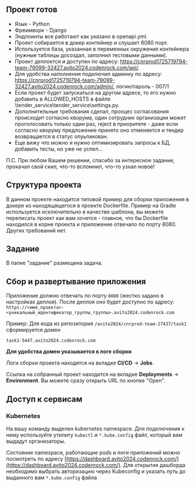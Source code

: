 ## Проект готов
* Язык - Python
* Фреимворк - Django
* Эндпоинты все работают как указано в openapi.yml.
* Проект собирается в докер контейнер и слушает 8080 порт.
* Используется база, указанная в переменных окружения контейнера (нужные таблицы досоздал, заполнил тестовыми данными).
* Проект деплоется и доступен по адресу: <a href="https://cnrprod1725719794-team-79099-32427.avito2024.codenrock.com/api/">https://cnrprod1725719794-team-79099-32427.avito2024.codenrock.com/api/</a>.
* Для удобства наполнения подключил админку по адресу: <a href="https://cnrprod1725719794-team-79099-32427.avito2024.codenrock.com/admin/">https://cnrprod1725719794-team-79099-32427.avito2024.codenrock.com/admin/</a>, логин/пароль - 007/1
* Если проект будет запускаться на другом адресе, то его нужно добавить в ALLOWED_HOSTS в файле \tender_service\tender_service\settings.py.
* Дополнительные требования сделал, прооцес согласования происходит согласно кворума, один сотрудник организации может проголосовать только один раз, reject  в приоритете - даже если согласно кворуму предложение принято оно отменяется и тендер возвращается в статус опуьликован.
* Еще вижу что можно и нужно оптимизировать запросы к БД, добавить тесты, но уже не успел...

П.С. При любом Вашем решении, спасибо за интересное задание, прокачал свой скил, что-то вспомнил, что-то узнал новое!


## Структура проекта
В данном проекте находится типовой пример для сборки приложения в докере из находящящегося в проекте Dockerfile. Пример на Gradle используется исключительно в качестве шаблона, вы можете переписать проект как вам хочется - главное, что бы Dockerfile находился в корне проекта и приложение отвечало по порту 8080. Других требований нет.

## Задание
В папке "задание" размещена задача.

## Сбор и развертывание приложения
Приложение должно отвечать по порту `8080` (жестко задано в настройках деплоя). После деплоя оно будет доступно по адресу: `https://<имя_проекта>-<уникальный_идентификатор_группы_группы>.avito2024.codenrock.com`

Пример: Для кода из репозитория `/avito2024/cnrprod-team-27437/task1` сформируется домен

```
task1-5447.avito2024.codenrock.com
```

**Для удобства домен указывается в логе сборки**

Логи сборки проекта находятся на вкладке **CI/CD** -> **Jobs**.

Ссылка на собранный проект находится на вкладке **Deployments** -> **Environment**. Вы можете сразу открыть URL по кнопке "Open".

## Доступ к сервисам

### Kubernetes
На вашу команду выделен kubernetes namespace. Для подключения к нему используйте утилиту `kubectl` и `*.kube.config` файл, который вам выдадут организаторы.

Состояние namespace, работающие pods и логи приложений можно посмотреть по адресу [https://dashboard.avito2024.codenrock.com/](https://dashboard.avito2024.codenrock.com/). Для открытия дашборда необходимо выбрать авторизацию через Kubeconfig и указать путь до выданного вам `*.kube.config` файла



